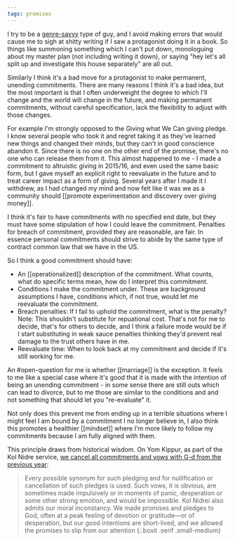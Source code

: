 ```yaml
---
tags: promises
---
```


I try to be a [genre-savvy](http://archive.vn/eyDBD) type of guy, and I avoid making errors that would cause me to sigh at shitty writing if I saw a protagonist doing it in a book. So things like summoning something which I can't put down, monologuing about my master plan (not including writing it down), or saying "hey let's all split up and investigate this house separately" are all out. 

Similarly I think it's a bad move for a protagonist to make permanent, unending commitments. There are many reasons I think it's a bad idea, but the most important is that I often underweight the degree to which I'll change and the world will change in the future, and making permanent commitments, without careful specification, lack the flexibility to adjust with those changes.

For example I'm strongly opposed to the Giving what We Can giving pledge. I know several people who took it and regret taking it as they've learned new things and changed their minds, but they can't in good conscience abandon it. Since there is no one on the other end of the promise, there's no one who can release them from it. This almost happened to me - I made a commitment to altruistic giving in 2015/16, and even used the same basic form, but I gave myself an explicit right to reevaluate in the future and to treat career impact as a form of giving. Several years after I made it I withdrew, as I had changed my mind and now felt like it was we as a community should [[promote experimentation and discovery over giving money]].

I think it's fair to have commitments with no specified end date, but they must have some stipulation of how I could leave the commitment. Penalties for breach of commitment, provided they are reasonable, are fair. In essence personal commitments should strive to abide by the same type of contract common law that we have in the US.

So I think a good commitment should have:

- An [[operationalized]] description of the commitment. What counts, what do specific terms mean, how do I interpret this commitment.
- Conditions I make the commitment under. These are background assumptions I have, conditions which, if not true, would let me reevaluate the commitment.
- Breach penalties: If I fail to uphold the commitment, what is the penalty? Note: This shouldn't substitute for repuational cost. That's not for me to decide, that's for others to decide, and I think a failure mode would be if I start substituting in weak sauce penalties thinking they'd prevent real damage to the trust others have in me.
- Reevaluate time: When to look back at my commitment and decide if it's still working for me.

An #open-question for me is whether [[marriage]] is the exception. It feels to me like a special case where it's good that it is made with the intention of being an unending commitment - in some sense there are still outs which can lead to divorce, but to me those are similar to the conditions and  and not something that should let you "re-evaluate" it.

Not only does this prevent me from ending up in a terrible situations where I might feel I am bound by a commitment I no longer believe in, I also think this promotes a healthier [[mindset]] where I'm more likely to follow my commitments because I am fully aligned with them.

This principle draws from historical wisdom. On Yom Kippur, as part of the Kol Nidre service, [we cancel all commitments and vows with G-d from the previous year](https://en.wikipedia.org/wiki/Kol_Nidre#Explanation_of_terms_and_variants): 

> Every possible synonym for such pledging and for nullification or cancellation of such pledges is used. Such vows, it is obvious, are sometimes made impulsively or in moments of panic, desperation or some other strong emotion, and would be impossible. Kol Nidrei also admits our moral inconstancy. We made promises and pledges to God, often at a peak feeling of devotion or gratitude—or of desperation, but our good intentions are short-lived, and we allowed the promises to slip from our attention
{:.boxit .serif .small-medium}

